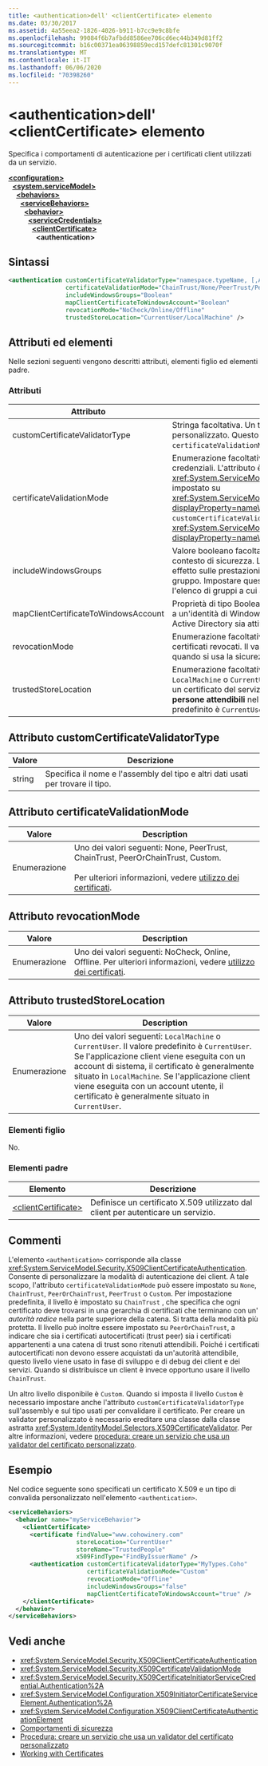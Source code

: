 ```yaml
---
title: <authentication>dell' <clientCertificate> elemento
ms.date: 03/30/2017
ms.assetid: 4a55eea2-1826-4026-b911-b7cc9e9c8bfe
ms.openlocfilehash: 99084f6b7afbdd8586ee706cd6ec44b349d81ff2
ms.sourcegitcommit: b16c00371ea06398859ecd157defc81301c9070f
ms.translationtype: MT
ms.contentlocale: it-IT
ms.lasthandoff: 06/06/2020
ms.locfileid: "70398260"
---
```

# <a name="authentication-of-clientcertificate-element"></a>\<authentication>dell' \<clientCertificate> elemento
Specifica i comportamenti di autenticazione per i certificati client utilizzati da un servizio.  
  
[**\<configuration>**](../configuration-element.md)\
&nbsp;&nbsp;[**\<system.serviceModel>**](system-servicemodel.md)\
&nbsp;&nbsp;&nbsp;&nbsp;[**\<behaviors>**](behaviors.md)\
&nbsp;&nbsp;&nbsp;&nbsp;&nbsp;&nbsp;[**\<serviceBehaviors>**](servicebehaviors.md)\
&nbsp;&nbsp;&nbsp;&nbsp;&nbsp;&nbsp;&nbsp;&nbsp;[**\<behavior>**](behavior-of-servicebehaviors.md)\
&nbsp;&nbsp;&nbsp;&nbsp;&nbsp;&nbsp;&nbsp;&nbsp;&nbsp;&nbsp;[**\<serviceCredentials>**](servicecredentials.md)\
&nbsp;&nbsp;&nbsp;&nbsp;&nbsp;&nbsp;&nbsp;&nbsp;&nbsp;&nbsp;&nbsp;&nbsp;[**\<clientCertificate>**](clientcertificate-of-servicecredentials.md)\
&nbsp;&nbsp;&nbsp;&nbsp;&nbsp;&nbsp;&nbsp;&nbsp;&nbsp;&nbsp;&nbsp;&nbsp;&nbsp;&nbsp;**\<authentication>**  
  
## <a name="syntax"></a>Sintassi  
  
```xml  
<authentication customCertificateValidatorType="namespace.typeName, [,AssemblyName] [,Version=version number] [,Culture=culture] [,PublicKeyToken=token]"
                certificateValidationMode="ChainTrust/None/PeerTrust/PeerOrChainTrust/Custom"
                includeWindowsGroups="Boolean"
                mapClientCertificateToWindowsAccount="Boolean"
                revocationMode="NoCheck/Online/Offline"
                trustedStoreLocation="CurrentUser/LocalMachine" />
```  
  
## <a name="attributes-and-elements"></a>Attributi ed elementi  
 Nelle sezioni seguenti vengono descritti attributi, elementi figlio ed elementi padre.  
  
### <a name="attributes"></a>Attributi  
  
|Attributo|Descrizione|  
|---------------|-----------------|  
|customCertificateValidatorType|Stringa facoltativa. Un tipo e un assembly usati per convalidare un tipo personalizzato. Questo attributo deve essere impostato quando `certificateValidationMode` è impostato su `Custom`.|  
|certificateValidationMode|Enumerazione facoltativa. Specifica una delle modalità usate per convalidare credenziali. L'attributo è di tipo <xref:System.ServiceModel.Security.X509CertificateValidationMode>. Se impostato su <xref:System.ServiceModel.Security.X509CertificateValidationMode.Custom?displayProperty=nameWithType>, è necessario fornire anche un `customCertificateValidator`. Il valore predefinito è <xref:System.ServiceModel.Security.X509CertificateValidationMode.ChainTrust?displayProperty=nameWithType>.|  
|includeWindowsGroups|Valore booleano facoltativo. Specifica se i gruppi di Windows sono inclusi nel contesto di sicurezza. L'impostazione di questo attributo su `true` determina un effetto sulle prestazioni in quanto comporta un'espansione completa del gruppo. Impostare questo attributo su `false` se non è necessario stabilire l'elenco di gruppi a cui appartiene un utente.|  
|mapClientCertificateToWindowsAccount|Proprietà di tipo Boolean. Specifica se è possibile eseguire il mapping del client a un'identità di Windows usando il certificato. A tal scopo è necessario che Active Directory sia attivato.|  
|revocationMode|Enumerazione facoltativa. Una delle modalità usate per verificare un elenco dei certificati revocati. Il valore predefinito è `Online`. Questo valore viene ignorato quando si usa la sicurezza del trasporto HTTP.|  
|trustedStoreLocation|Enumerazione facoltativa. Uno di due percorsi dell'archivio di sistema: `LocalMachine` o `CurrentUser`. Questo valore viene usato quando viene negoziato un certificato del servizio con il client. La convalida viene eseguita sull'archivio **persone attendibili** nel percorso di archiviazione specificato. Il valore predefinito è `CurrentUser`.|  
  
## <a name="customcertificatevalidatortype-attribute"></a>Attributo customCertificateValidatorType  
  
|Valore|Descrizione|  
|-----------|-----------------|  
|string|Specifica il nome e l'assembly del tipo e altri dati usati per trovare il tipo.|  
  
## <a name="certificatevalidationmode-attribute"></a>Attributo certificateValidationMode  
  
|Valore|Description|  
|-----------|-----------------|  
|Enumerazione|Uno dei valori seguenti: None, PeerTrust, ChainTrust, PeerOrChainTrust, Custom.<br /><br /> Per ulteriori informazioni, vedere [utilizzo dei certificati](../../../wcf/feature-details/working-with-certificates.md).|  
  
## <a name="revocationmode-attribute"></a>Attributo revocationMode  
  
|Valore|Description|  
|-----------|-----------------|  
|Enumerazione|Uno dei valori seguenti: NoCheck, Online, Offline. Per ulteriori informazioni, vedere [utilizzo dei certificati](../../../wcf/feature-details/working-with-certificates.md).|  
  
## <a name="trustedstorelocation-attribute"></a>Attributo trustedStoreLocation  
  
|Valore|Description|  
|-----------|-----------------|  
|Enumerazione|Uno dei valori seguenti: `LocalMachine` o `CurrentUser`. Il valore predefinito è `CurrentUser`. Se l'applicazione client viene eseguita con un account di sistema, il certificato è generalmente situato in `LocalMachine`. Se l'applicazione client viene eseguita con un account utente, il certificato è generalmente situato in `CurrentUser`.|  
  
### <a name="child-elements"></a>Elementi figlio  
 No.  
  
### <a name="parent-elements"></a>Elementi padre  
  
|Elemento|Descrizione|  
|-------------|-----------------|  
|[\<clientCertificate>](clientcertificate-of-servicecredentials.md)|Definisce un certificato X.509 utilizzato dal client per autenticare un servizio.|  
  
## <a name="remarks"></a>Commenti  
 L'elemento `<authentication>` corrisponde alla classe <xref:System.ServiceModel.Security.X509ClientCertificateAuthentication>. Consente di personalizzare la modalità di autenticazione dei client. A tale scopo, l'attributo `certificateValidationMode` può essere impostato su `None`, `ChainTrust`, `PeerOrChainTrust`, `PeerTrust` o `Custom`. Per impostazione predefinita, il livello è impostato su `ChainTrust` , che specifica che ogni certificato deve trovarsi in una gerarchia di certificati che terminano con un' *autorità radice* nella parte superiore della catena. Si tratta della modalità più protetta. Il livello può inoltre essere impostato su `PeerOrChainTrust`, a indicare che sia i certificati autocertificati (trust peer) sia i certificati appartenenti a una catena di trust sono ritenuti attendibili. Poiché i certificati autocertificati non devono essere acquistati da un'autorità attendibile, questo livello viene usato in fase di sviluppo e di debug dei client e dei servizi. Quando si distribuisce un client è invece opportuno usare il livello `ChainTrust`.  
  
 Un altro livello disponibile è `Custom`. Quando si imposta il livello `Custom` è necessario impostare anche l'attributo `customCertificateValidatorType` sull'assembly e sul tipo usati per convalidare il certificato. Per creare un validator personalizzato è necessario ereditare una classe dalla classe astratta <xref:System.IdentityModel.Selectors.X509CertificateValidator>. Per altre informazioni, vedere [procedura: creare un servizio che usa un validator del certificato personalizzato](../../../wcf/extending/how-to-create-a-service-that-employs-a-custom-certificate-validator.md).  
  
## <a name="example"></a>Esempio  
 Nel codice seguente sono specificati un certificato X.509 e un tipo di convalida personalizzato nell'elemento `<authentication>`.  
  
```xml  
<serviceBehaviors>
  <behavior name="myServiceBehavior">
    <clientCertificate>
      <certificate findValue="www.cohowinery.com"
                   storeLocation="CurrentUser"
                   storeName="TrustedPeople"
                   x509FindType="FindByIssuerName" />
      <authentication customCertificateValidatorType="MyTypes.Coho"
                      certificateValidationMode="Custom"
                      revocationMode="Offline"
                      includeWindowsGroups="false"
                      mapClientCertificateToWindowsAccount="true" />
    </clientCertificate>
  </behavior>
</serviceBehaviors>
```  
  
## <a name="see-also"></a>Vedi anche

- <xref:System.ServiceModel.Security.X509ClientCertificateAuthentication>
- <xref:System.ServiceModel.Security.X509CertificateValidationMode>
- <xref:System.ServiceModel.Security.X509CertificateInitiatorServiceCredential.Authentication%2A>
- <xref:System.ServiceModel.Configuration.X509InitiatorCertificateServiceElement.Authentication%2A>
- <xref:System.ServiceModel.Configuration.X509ClientCertificateAuthenticationElement>
- [Comportamenti di sicurezza](../../../wcf/feature-details/security-behaviors-in-wcf.md)
- [Procedura: creare un servizio che usa un validator del certificato personalizzato](../../../wcf/extending/how-to-create-a-service-that-employs-a-custom-certificate-validator.md)
- [Working with Certificates](../../../wcf/feature-details/working-with-certificates.md)

